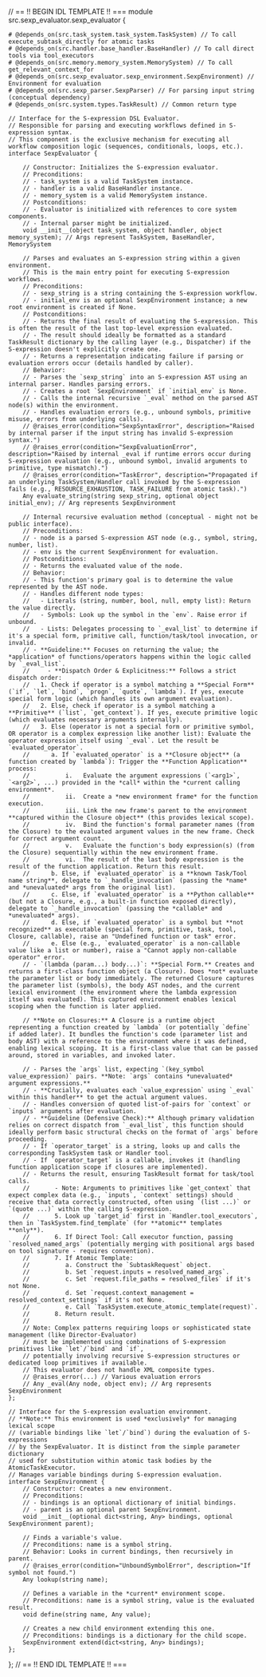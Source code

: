 // == !! BEGIN IDL TEMPLATE !! ===
module src.sexp_evaluator.sexp_evaluator {

    # @depends_on(src.task_system.task_system.TaskSystem) // To call execute_subtask_directly for atomic tasks
    # @depends_on(src.handler.base_handler.BaseHandler) // To call direct tools via tool_executors
    # @depends_on(src.memory.memory_system.MemorySystem) // To call get_relevant_context_for
    # @depends_on(src.sexp_evaluator.sexp_environment.SexpEnvironment) // Environment for evaluation
    # @depends_on(src.sexp_parser.SexpParser) // For parsing input string (conceptual dependency)
    # @depends_on(src.system.types.TaskResult) // Common return type

    // Interface for the S-expression DSL Evaluator.
    // Responsible for parsing and executing workflows defined in S-expression syntax.
    // This component is the exclusive mechanism for executing all workflow composition logic (sequences, conditionals, loops, etc.).
    interface SexpEvaluator {

        // Constructor: Initializes the S-expression evaluator.
        // Preconditions:
        // - task_system is a valid TaskSystem instance.
        // - handler is a valid BaseHandler instance.
        // - memory_system is a valid MemorySystem instance.
        // Postconditions:
        // - Evaluator is initialized with references to core system components.
        // - Internal parser might be initialized.
        void __init__(object task_system, object handler, object memory_system); // Args represent TaskSystem, BaseHandler, MemorySystem

        // Parses and evaluates an S-expression string within a given environment.
        // This is the main entry point for executing S-expression workflows.
        // Preconditions:
        // - sexp_string is a string containing the S-expression workflow.
        // - initial_env is an optional SexpEnvironment instance; a new root environment is created if None.
        // Postconditions:
        // - Returns the final result of evaluating the S-expression. This is often the result of the last top-level expression evaluated.
        // - The result should ideally be formatted as a standard TaskResult dictionary by the calling layer (e.g., Dispatcher) if the S-expression doesn't explicitly create one.
        // - Returns a representation indicating failure if parsing or evaluation errors occur (details handled by caller).
        // Behavior:
        // - Parses the `sexp_string` into an S-expression AST using an internal parser. Handles parsing errors.
        // - Creates a root `SexpEnvironment` if `initial_env` is None.
        // - Calls the internal recursive `_eval` method on the parsed AST node(s) within the environment.
        // - Handles evaluation errors (e.g., unbound symbols, primitive misuse, errors from underlying calls).
        // @raises_error(condition="SexpSyntaxError", description="Raised by internal parser if the input string has invalid S-expression syntax.")
        // @raises_error(condition="SexpEvaluationError", description="Raised by internal _eval if runtime errors occur during S-expression evaluation (e.g., unbound symbol, invalid arguments to primitive, type mismatch).")
        // @raises_error(condition="TaskError", description="Propagated if an underlying TaskSystem/Handler call invoked by the S-expression fails (e.g., RESOURCE_EXHAUSTION, TASK_FAILURE from atomic task).")
        Any evaluate_string(string sexp_string, optional object initial_env); // Arg represents SexpEnvironment

        // Internal recursive evaluation method (conceptual - might not be public interface).
        // Preconditions:
        // - node is a parsed S-expression AST node (e.g., symbol, string, number, list).
        // - env is the current SexpEnvironment for evaluation.
        // Postconditions:
        // - Returns the evaluated value of the node.
        // Behavior:
        // - This function's primary goal is to determine the value represented by the AST node.
        // - Handles different node types:
        //   - Literals (string, number, bool, null, empty list): Return the value directly.
        //   - Symbols: Look up the symbol in the `env`. Raise error if unbound.
        //   - Lists: Delegates processing to `_eval_list` to determine if it's a special form, primitive call, function/task/tool invocation, or invalid.
        // - **Guideline:** Focuses on returning the value; the *application* of functions/operators happens within the logic called by `_eval_list`.
        //     - **Dispatch Order & Explicitness:** Follows a strict dispatch order:
        //   1. Check if operator is a symbol matching a **Special Form** (`if`, `let`, `bind`, `progn`, `quote`, `lambda`). If yes, execute special form logic (which handles its own argument evaluation).
        //   2. Else, check if operator is a symbol matching a **Primitive** (`list`, `get_context`). If yes, execute primitive logic (which evaluates necessary arguments internally).
        //   3. Else (operator is not a special form or primitive symbol, OR operator is a complex expression like another list): Evaluate the operator expression itself using `_eval`. Let the result be `evaluated_operator`.
        //      a. If `evaluated_operator` is a **Closure object** (a function created by `lambda`): Trigger the **Function Application** process:
        //          i.   Evaluate the argument expressions (`<arg1>`, `<arg2>`, ...) provided in the *call* within the *current calling environment*.
        //          ii.  Create a *new environment frame* for the function execution.
        //          iii. Link the new frame's parent to the environment **captured within the Closure object** (this provides lexical scope).
        //          iv.  Bind the function's formal parameter names (from the Closure) to the evaluated argument values in the new frame. Check for correct argument count.
        //          v.   Evaluate the function's body expression(s) (from the Closure) sequentially within the new environment frame.
        //          vi.  The result of the last body expression is the result of the function application. Return this result.
        //      b. Else, if `evaluated_operator` is a **known Task/Tool name string**, delegate to `_handle_invocation` (passing the *name* and *unevaluated* args from the original list).
        //      c. Else, if `evaluated_operator` is a **Python callable** (but not a Closure, e.g., a built-in function exposed directly), delegate to `_handle_invocation` (passing the *callable* and *unevaluated* args).
        //      d. Else, if `evaluated_operator` is a symbol but **not recognized** as executable (special form, primitive, task, tool, Closure, callable), raise an "Undefined function or task" error.
        //      e. Else (e.g., `evaluated_operator` is a non-callable value like a list or number), raise a "Cannot apply non-callable operator" error.
        // - `(lambda (param...) body...)`: **Special Form.** Creates and returns a first-class function object (a Closure). Does *not* evaluate the parameter list or body immediately. The returned Closure captures the parameter list (symbols), the body AST nodes, and the current lexical environment (the environment where the lambda expression itself was evaluated). This captured environment enables lexical scoping when the function is later applied.
        
        // **Note on Closures:** A Closure is a runtime object representing a function created by `lambda` (or potentially `define` if added later). It bundles the function's code (parameter list and body AST) with a reference to the environment where it was defined, enabling lexical scoping. It is a first-class value that can be passed around, stored in variables, and invoked later.
        
        // - Parses the `args` list, expecting `(key_symbol value_expression)` pairs. **Note: `args` contains *unevaluated* argument expressions.**
        // - **Crucially, evaluates each `value_expression` using `_eval` within this handler** to get the actual argument values.
        // - Handles conversion of quoted list-of-pairs for `context` or `inputs` arguments after evaluation.
        // - **Guideline (Defensive Check):** Although primary validation relies on correct dispatch from `_eval_list`, this function should ideally perform basic structural checks on the format of `args` before proceeding.
        // - If `operator_target` is a string, looks up and calls the corresponding TaskSystem task or Handler tool.
        // - If `operator_target` is a callable, invokes it (handling function application scope if closures are implemented).
        // - Returns the result, ensuring TaskResult format for task/tool calls.
        //       - Note: Arguments to primitives like `get_context` that expect complex data (e.g., `inputs`, `context` settings) should receive that data correctly constructed, often using `(list ...)` or `(quote ...)` within the calling S-expression.
        //       5. Look up `target_id` first in `Handler.tool_executors`, then in `TaskSystem.find_template` (for **atomic** templates **only**).
        //       6. If Direct Tool: Call executor function, passing `resolved_named_args` (potentially merging with positional args based on tool signature - requires convention).
        //       7. If Atomic Template:
        //          a. Construct the `SubtaskRequest` object.
        //          b. Set `request.inputs = resolved_named_args`.
        //          c. Set `request.file_paths = resolved_files` if it's not None.
        //          d. Set `request.context_management = resolved_context_settings` if it's not None.
        //          e. Call `TaskSystem.execute_atomic_template(request)`.
        //       8. Return result.
        //       
        // Note: Complex patterns requiring loops or sophisticated state management (like Director-Evaluator)
        // must be implemented using combinations of S-expression primitives like `let`/`bind` and `if`,
        // potentially involving recursive S-expression structures or dedicated loop primitives if available.
        // This evaluator does not handle XML composite types.
        // @raises_error(...) // Various evaluation errors
        // Any _eval(Any node, object env); // Arg represents SexpEnvironment
    };

    // Interface for the S-expression evaluation environment.
    // **Note:** This environment is used *exclusively* for managing lexical scope
    // (variable bindings like `let`/`bind`) during the evaluation of S-expressions
    // by the SexpEvaluator. It is distinct from the simple parameter dictionary
    // used for substitution within atomic task bodies by the AtomicTaskExecutor.
    // Manages variable bindings during S-expression evaluation.
    interface SexpEnvironment {
        // Constructor: Creates a new environment.
        // Preconditions:
        // - bindings is an optional dictionary of initial bindings.
        // - parent is an optional parent SexpEnvironment.
        void __init__(optional dict<string, Any> bindings, optional SexpEnvironment parent);

        // Finds a variable's value.
        // Preconditions: name is a symbol string.
        // Behavior: Looks in current bindings, then recursively in parent.
        // @raises_error(condition="UnboundSymbolError", description="If symbol not found.")
        Any lookup(string name);

        // Defines a variable in the *current* environment scope.
        // Preconditions: name is a symbol string, value is the evaluated result.
        void define(string name, Any value);

        // Creates a new child environment extending this one.
        // Preconditions: bindings is a dictionary for the child scope.
        SexpEnvironment extend(dict<string, Any> bindings);
    };
};
// == !! END IDL TEMPLATE !! ===
